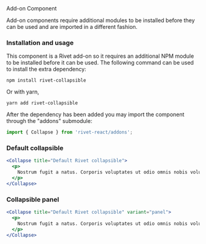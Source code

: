 <div class="rvt-alert rvt-alert--error rvt-m-bottom-lg" role="alert" aria-labelledby="error-alert-title">
    <span class="rvt-alert__title" id="error-alert-title">Add-on Component</span>
    <p class="rvt-alert__message">Add-on components require additional modules to be installed before they can be used and are imported in a different fashion.</p>
</div>

### Installation and usage

This component is a Rivet add-on so it requires an additional NPM module to be installed before it can be used.  The following command can be used to install the extra dependency:

```shell
npm install rivet-collapsible
```

 Or with yarn,

```shell
yarn add rivet-collapsible
```

After the dependency has been added you may import the component through the "addons" submodule:

```javascript
import { Collapse } from 'rivet-react/addons';
```

### Default collapsible

```jsx
<Collapse title="Default Rivet collapsible">
  <p>
    Nostrum fugit a natus. Corporis voluptates ut odio omnis nobis voluptas. Est dolor et eum quis deleniti explicabo autem est magnam. Unde expedita ab quia maxime quia. Qui voluptas distinctio ipsa laborum laboriosam.
  </p>
</Collapse>
```

### Collapsible panel

```jsx
<Collapse title="Default Rivet collapsible" variant="panel">
  <p>
    Nostrum fugit a natus. Corporis voluptates ut odio omnis nobis voluptas. Est dolor et eum quis deleniti explicabo autem est magnam. Unde expedita ab quia maxime quia. Qui voluptas distinctio ipsa laborum laboriosam.
  </p>
</Collapse>
```

